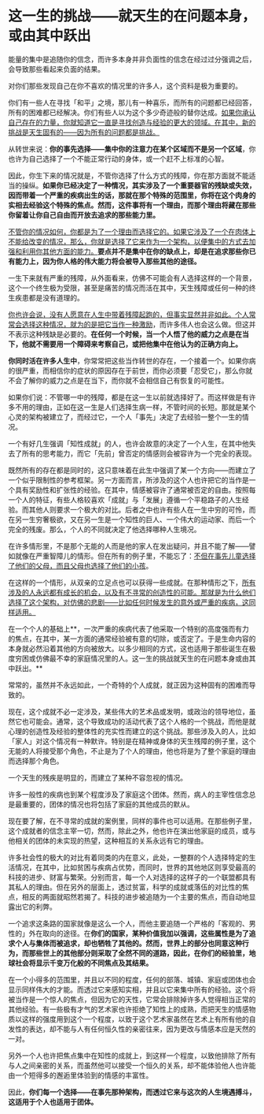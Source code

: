 # 这一生的挑战——就天生的在问题本身，或由其中跃出

能量的集中是追随你的信念，而许多本身并非负面性的信念在经过过分强调之后，会导致那些看起来负面的结果。

对你们那些发现自己在你不喜欢的情况里的许多人，这个资料是极为重要的。

你们有一些人在寻找「和平」之境，那儿有一种喜乐，而所有的问题都已经回答，所有的困难都已经解决。你们有些人以为这个多少奇迹般的替你达成。<u>如果你承认自己存在的力量，你就知道它一直是寻找创造与经验的更大的领域。在其中，新的挑战是天生固有的——因为所有的问题都是挑战。</u>

从转世来说：**你的事先选择——集中你的注意力在某个区域而不是另一个区域**，你也许为自己选择了一个不能正常行动的身体，或一个赶不上标准的心智。

因此，你生下来的情况就是，不管你选择了什么方式的残障，你在那方面就不能适当的操纵。**如果你已经决定了一种情况，其实涉及了一个重要器官的残缺或失效，因而带着一个严重的疾病出生的话，那就在那个特殊的范围里，你将在这个肉身的实相去经验这个特殊的焦点。然而，这件事将有一个理由，而那个理由将藏在那些你留着让你自己自由而开放去追求的那些能力里。**

<u>不管你的情况如何，你都是为了一个理由而选择它的。如果它涉及了一个在肉体上不能给改变的情况，那么，你就是选择了它来作为一个架构，以便集中的方式去加强和利用你其他方面的能力。</u>**要点并不是集中在你的缺点上，却是在追求那些你已有能力上，因为你人格的伟大能力将会被导入那些其他的途径。**

一生下来就有严重的残障，从外面看来，仿佛不可能会有人选择这样的一个背景，这个一个终生极为受限，甚至是痛苦的情况而活在其中，天生残障或任何一种的终生疾患都是没有道理的。

<u>你也许会说，没有人愿意在人生中带着残障起跑的，但事实显然并非如此。个人常常会选择这种情况，就为的是把它当作一种激励</u>，而许多伟人也会这么做。但这并不表示这种残缺是必要的。**在任何一个时候，当一个人悟了他的威力之点是在当下，他就不需要用一个障碍来考察自己，或把他集中在他认为的正确方向上。**

**你同时活在许多人生中**，你常常把这些当作转世的存在，一个接着一个。如果你病的很严重，而相信你的症状的原因存在于前世，而你必须要「忍受它」，那么你就不会了解你的威力之点是在当下，而你就不会相信自己有恢复的可能性。

如果你们说：不管哪一中的残障，都是在这一生以前就选择好了。而这样做是有许多不用的理由，正如在这一生是人们选择生病一样，不管时间的长短。那就是某个心灵的架构被建立了，而经过它，一个人「事先」决定了去经验一整个一生的情况。

一个有好几生强调「知性成就」的人，也许会故意的决定了一个人生，在其中他失去了所有的思考能力，而它「先前」曾否定的情感则会被容许为一个完全的表现。

既然所有的存在都是同时的，这只意味着在此生中强调了某一个方向——而建立了一个似乎限制性的参考框架。另一方面而言，所涉及的这个人也许把它的当作是一个具有奖励性和扩张性的经验。在其中，情感被容许了通常被否定的自由。按照每一个人的特征，有些人格较喜欢「成就」与「发展」遵循一个平稳路子的人生经验。而其他人则要求一个极大的对比。后者之中也许有些人在一生中穷的可怜，而在另一生穷奢极欲，又在另一生是一个知性的巨人、一个伟大的运动家、而后一个完全的残废。那么，个人的不同就决定了他选择哪种人生境况。

在许多情形里，不是那个无能的人而是他的家人在发出疑问，并且不能了解——譬如就像在严重智障儿的情形。但在所有的例子里，不能忘了：<u>不但在事先儿童选择了他们的父母，而且父母也选择了他们的小孩</u>。

在这样的一个情形，从双亲的立足点也可以获得一些成就。在那种情形之下，<u>所有涉及的人永远都有成长的机会，以及有不寻常的创造性的可能。那就是为什么他们选择了这个架构，对仿佛的悲剧——比如任何时候发生的意外或严重的疾病，这同样适用。</u>

在一个个人的基础上**，一次严重的疾病代表了他采取一个特别的高度强而有力的焦点，在其中，某一方面的通常经验被有意的切除，或否定了。于是生命内容的本身就必然沿着其他的方向被放大。以多少相同的方式，这也适用于那些诞生在极度穷困或仿佛最不幸的家庭情况里的人。这一生的挑战就天生的在问题本身或由其中跃出。**

常常的，虽然并不永远如此，一个奇特的个人成就，就正因为这种固有的困难而导致的。

现在，这个成就不必一定涉及，某些伟大的艺术品或发明，或政治的领导地位，虽然它也可能会。通常，这个导致成功的活动代表了这个人格的一个挑战，而他是就心理的创造性及经验的整体性的充实性而建立的这个挑战。那些涉及入的人，比如「家人」对这个情况有一种默许。特别是在精神或身体的天生残障的例子里，这个无能的人将接受那个角色，不止是为了个人的理由，他也将是为了整个家庭的理由而选择那个角色。

一个天生的残疾是明显的，而建立了某种不容忽视的情况。

许多一般性的疾病也到某个程度涉及了家庭这个团体。然而，病人的主宰性信念总是最重要的，团体的情况也将包括了家庭的其他成员的默从。

现在要了解，在不寻常的成就的案例里，同样的事件也可以适用。在那些例子里，这个成就者的信念主宰一切，然而，除此之外，他也许在演出他家庭的成员，或与他相关的团体的未实现的热望，这种相互的关系永远有它的理由。

许多社会性的极大的对比有着同类的内在意义，此处，一整群的个人选择特定的生活情况，在其中，比如贫困与疾病占优势，而同时，世界的其他地区则享受最高的科技的进步、财富与繁荣。分别而言，每一个人对选择的这样子的一个联盟都具有其私人的理由。但在另外的层面上，透过贫富，科学的成就或落伍的对比性的焦点，相反的两面就昭然若揭了。科技的进步被追随为一个主要的焦点，而自动地显露出它的利弊。

一个追求这条路的国家就像是这么一个人，而他主要追随一个严格的「客观的、男性的」外在取向的途径。在**你们的国家，某种价值我加以强调，这些属性是为了追求个人与集体而被追求，却也牺牲了其他的。然而，世界上的部分也同意这种行为，而那些世上的其他部分则采取了全然不同的道路，因此，在你们的经验里，地球社会将显示千变万化般的不同焦点及其结果。**

在一个小得多的范围里，并且以不同的程度，任何的部落、城镇、家庭或团体也会显示同样伟大的才能。而透过它来感知实相，并且以它来集中所有的经验。这个将被当作是一个惊人的焦点，但因为它的天性，它常会排除掉许多人觉得相当正常的其他经验。有一些极有才气的艺术家也许拒绝了知性上的成熟，而把天生的情感物质以这样的强度用到这个一个程度，以致于这个艺术家虽然在艺术上有所有他的自发性的表达，却不能与人有任何恒久性的亲密往来，因为更改与情感本应是天然的一对。

另外一个人也许把焦点集中在知性的成就上，到这样一个程度，以致他排除了所有与人之间亲密的关系，而虽然他可以接受一个恒久的关系，却不能体验他人也许能由一个短得多的邂逅里体验到的情感的丰富性。

因此，**你们每一个选择——在事先那种架构，而透过它来与这次的人生境遇搏斗，这适用于个人也适用于团体。**

